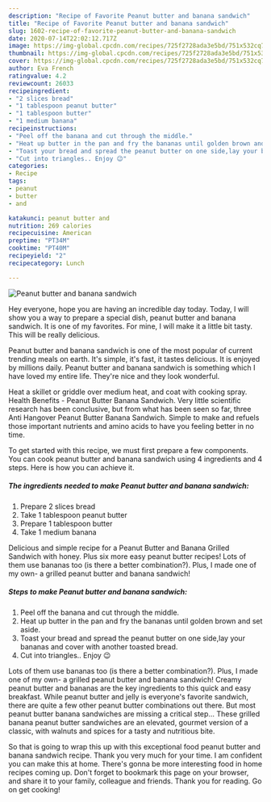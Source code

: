```yaml
---
description: "Recipe of Favorite Peanut butter and banana sandwich"
title: "Recipe of Favorite Peanut butter and banana sandwich"
slug: 1602-recipe-of-favorite-peanut-butter-and-banana-sandwich
date: 2020-07-14T22:02:12.717Z
image: https://img-global.cpcdn.com/recipes/725f2728ada3e5bd/751x532cq70/peanut-butter-and-banana-sandwich-recipe-main-photo.jpg
thumbnail: https://img-global.cpcdn.com/recipes/725f2728ada3e5bd/751x532cq70/peanut-butter-and-banana-sandwich-recipe-main-photo.jpg
cover: https://img-global.cpcdn.com/recipes/725f2728ada3e5bd/751x532cq70/peanut-butter-and-banana-sandwich-recipe-main-photo.jpg
author: Eva French
ratingvalue: 4.2
reviewcount: 26033
recipeingredient:
- "2 slices bread"
- "1 tablespoon peanut butter"
- "1 tablespoon butter"
- "1 medium banana"
recipeinstructions:
- "Peel off the banana and cut through the middle."
- "Heat up butter in the pan and fry the bananas until golden brown and set aside."
- "Toast your bread and spread the peanut butter on one side,lay your bananas and cover with another toasted bread."
- "Cut into triangles.. Enjoy 😉"
categories:
- Recipe
tags:
- peanut
- butter
- and

katakunci: peanut butter and 
nutrition: 269 calories
recipecuisine: American
preptime: "PT34M"
cooktime: "PT40M"
recipeyield: "2"
recipecategory: Lunch

---
```



![Peanut butter and banana sandwich](https://img-global.cpcdn.com/recipes/725f2728ada3e5bd/751x532cq70/peanut-butter-and-banana-sandwich-recipe-main-photo.jpg)

Hey everyone, hope you are having an incredible day today. Today, I will show you a way to prepare a special dish, peanut butter and banana sandwich. It is one of my favorites. For mine, I will make it a little bit tasty. This will be really delicious.

Peanut butter and banana sandwich is one of the most popular of current trending meals on earth. It's simple, it's fast, it tastes delicious. It is enjoyed by millions daily. Peanut butter and banana sandwich is something which I have loved my entire life. They're nice and they look wonderful.

Heat a skillet or griddle over medium heat, and coat with cooking spray. Health Benefits - Peanut Butter Banana Sandwich. Very little scientific research has been conclusive, but from what has been seen so far, three Anti Hangover Peanut Butter Banana Sandwich. Simple to make and refuels those important nutrients and amino acids to have you feeling better in no time.


To get started with this recipe, we must first prepare a few components. You can cook peanut butter and banana sandwich using 4 ingredients and 4 steps. Here is how you can achieve it.

<!--inarticleads1-->

##### The ingredients needed to make Peanut butter and banana sandwich:

1. Prepare 2 slices bread
1. Take 1 tablespoon peanut butter
1. Prepare 1 tablespoon butter
1. Take 1 medium banana


Delicious and simple recipe for a Peanut Butter and Banana Grilled Sandwich with honey. Plus six more easy peanut butter recipes! Lots of them use bananas too (is there a better combination?). Plus, I made one of my own- a grilled peanut butter and banana sandwich! 

<!--inarticleads2-->

##### Steps to make Peanut butter and banana sandwich:

1. Peel off the banana and cut through the middle.
1. Heat up butter in the pan and fry the bananas until golden brown and set aside.
1. Toast your bread and spread the peanut butter on one side,lay your bananas and cover with another toasted bread.
1. Cut into triangles.. Enjoy 😉


Lots of them use bananas too (is there a better combination?). Plus, I made one of my own- a grilled peanut butter and banana sandwich! Creamy peanut butter and bananas are the key ingredients to this quick and easy breakfast. While peanut butter and jelly is everyone&#39;s favorite sandwich, there are quite a few other peanut butter combinations out there. But most peanut butter banana sandwiches are missing a critical step… These grilled banana peanut butter sandwiches are an elevated, gourmet version of a classic, with walnuts and spices for a tasty and nutritious bite. 

So that is going to wrap this up with this exceptional food peanut butter and banana sandwich recipe. Thank you very much for your time. I am confident you can make this at home. There's gonna be more interesting food in home recipes coming up. Don't forget to bookmark this page on your browser, and share it to your family, colleague and friends. Thank you for reading. Go on get cooking!
